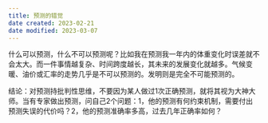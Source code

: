 ```yaml
---
title: 预测的错觉
date created: 2023-02-21
date modified: 2023-03-07
---
```


什么可以预测，什么不可以预测呢？比如我在预测我一年内的体重变化时误差就不会太大。而一件事情越复杂、时间跨度越长，其未来的发展变化就越多。气候变暖、油价或汇率的走势几乎是不可以预测的。发明则是完全不可能预测的。

结论：对预测持批判性思维，不要因为某人做过1次正确预测，就将其视为大神大师。当有专家做出预测，问自己2个问题：1，他的预测有何约束机制，需要付出预测失误的代价吗？2，他的预测准确率多高，过去几年正确率如何？

